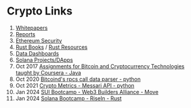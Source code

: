 # Crypto Links
1. [Whitepapers](https://github.com/dattgoswami/whitepapers_crypto)
2. [Reports](https://github.com/dattgoswami/crypto_reports)
3. [Ethereum Security](https://github.com/dattgoswami/ethereum_security)
4. [Rust Books](https://github.com/dattgoswami/rust_books) / [Rust Resources](https://medium.com/@dattgoswami/how-to-rust-c1bd21e1a4bd)
5. [Data Dashboards](https://medium.com/@dattgoswami/data-portals-platforms-dashboards-to-keep-track-of-what-is-happening-in-the-crypto-space-and-get-631160ab5bb4)
6. [Solana Projects/DApps](https://medium.com/@dattgoswami/new-dapps-products-to-try-on-solana-as-the-defi-summer-of-solana-is-approaching-eth-defi-summer-b9279092ea4f)
7. Oct 2017 [Assignments for Bitcoin and Cryptocurrency Technologies taught by Coursera - Java](https://github.com/dattgoswami/Coursera_Bitcoin_and_Cryptocurrency_Technologies)
8. Oct 2020 [Bitcoind's rpcs call data parser - python](https://github.com/dattgoswami/BitChainAnalyzer)
9. Oct 2021 [Crypto Metrics - Messari API - python](https://github.com/dattgoswami/CryptoMetrics)
10. Jan 2024 [SUI Bootcamp - Web3 Builders Alliance - Move](https://github.com/dattgoswami/DattGoswami.Q1.Sui.PreR)
11. Jan 2024 [Solana Bootcamp - RiseIn - Rust](https://github.com/dattgoswami/FinalProject-RiseIn-Bootcamp)
